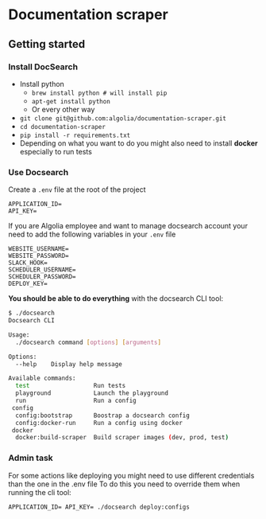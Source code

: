 # Documentation scraper

## Getting started

### Install DocSearch

- Install python
  - `brew install python # will install pip`
  - `apt-get install python`
  - Or every other way 
- `git clone git@github.com:algolia/documentation-scraper.git`
- `cd documentation-scraper`
- `pip install -r requirements.txt`
- Depending on what you want to do you might also need to install **docker** especially to run tests

### Use Docsearch

Create a `.env` file at the root of the project

```
APPLICATION_ID=
API_KEY=
```

If you are Algolia employee and want to manage docsearch account
your need to add the following variables in your `.env` file

```
WEBSITE_USERNAME=
WEBSITE_PASSWORD=
SLACK_HOOK=
SCHEDULER_USERNAME=
SCHEDULER_PASSWORD=
DEPLOY_KEY=
```

**You should be able to do everything** with the docsearch CLI tool:

```sh
$ ./docsearch
Docsearch CLI

Usage:
  ./docsearch command [options] [arguments]

Options:
  --help    Display help message

Available commands:
  test                  Run tests
  playground            Launch the playground
  run                   Run a config
 config
  config:bootstrap      Boostrap a docsearch config
  config:docker-run     Run a config using docker
 docker
  docker:build-scraper  Build scraper images (dev, prod, test)
```

### Admin task
For some actions like deploying you might need to use different credentials than the one in the .env file
To do this you need to override them when running the cli tool:

```
APPLICATION_ID= API_KEY= ./docsearch deploy:configs
```
